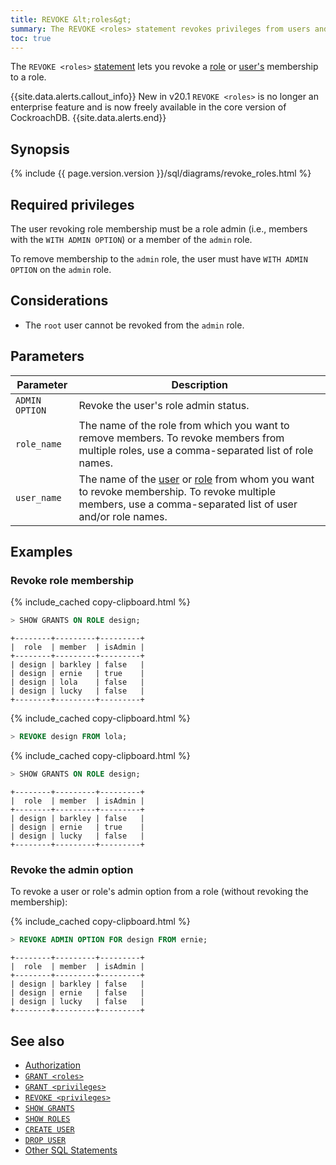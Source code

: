 ```yaml
---
title: REVOKE &lt;roles&gt;
summary: The REVOKE <roles> statement revokes privileges from users and/or roles.
toc: true
---
```


The `REVOKE <roles>` [statement](sql-statements.html) lets you revoke a [role](authorization.html#create-and-manage-roles) or [user's](authorization.html#create-and-manage-users) membership to a role.

{{site.data.alerts.callout_info}}
<span class="version-tag">New in v20.1</span> <code>REVOKE &lt;roles&gt;</code> is no longer an enterprise feature and is now freely available in the core version of CockroachDB.
{{site.data.alerts.end}}

## Synopsis

<div>
  {% include {{ page.version.version }}/sql/diagrams/revoke_roles.html %}
</div>

## Required privileges

The user revoking role membership must be a role admin (i.e., members with the `WITH ADMIN OPTION`) or a member of the `admin` role.

To remove membership to the `admin` role, the user must have `WITH ADMIN OPTION` on the `admin` role.

## Considerations

- The `root` user cannot be revoked from the `admin` role.

## Parameters

Parameter | Description
----------|------------
`ADMIN OPTION` | Revoke the user's role admin status.
`role_name` | The name of the role from which you want to remove members. To revoke members from multiple roles, use a comma-separated list of role names.
`user_name` | The name of the [user](authorization.html#create-and-manage-users) or [role](authorization.html#create-and-manage-roles) from whom you want to revoke membership. To revoke multiple members, use a comma-separated list of user and/or role names.

## Examples

### Revoke role membership

{% include_cached copy-clipboard.html %}
~~~ sql
> SHOW GRANTS ON ROLE design;
~~~

~~~
+--------+---------+---------+
|  role  | member  | isAdmin |
+--------+---------+---------+
| design | barkley | false   |
| design | ernie   | true    |
| design | lola    | false   |
| design | lucky   | false   |
+--------+---------+---------+
~~~

{% include_cached copy-clipboard.html %}
~~~ sql
> REVOKE design FROM lola;
~~~

{% include_cached copy-clipboard.html %}
~~~ sql
> SHOW GRANTS ON ROLE design;
~~~

~~~
+--------+---------+---------+
|  role  | member  | isAdmin |
+--------+---------+---------+
| design | barkley | false   |
| design | ernie   | true    |
| design | lucky   | false   |
+--------+---------+---------+
~~~

### Revoke the admin option

To revoke a user or role's admin option from a role (without revoking the membership):

{% include_cached copy-clipboard.html %}
~~~ sql
> REVOKE ADMIN OPTION FOR design FROM ernie;
~~~

~~~
+--------+---------+---------+
|  role  | member  | isAdmin |
+--------+---------+---------+
| design | barkley | false   |
| design | ernie   | false   |
| design | lucky   | false   |
+--------+---------+---------+
~~~

## See also

- [Authorization](authorization.html)
- [`GRANT <roles>`](grant-roles.html)
- [`GRANT <privileges>`](grant.html)
- [`REVOKE <privileges>`](revoke.html)
- [`SHOW GRANTS`](show-grants.html)
- [`SHOW ROLES`](show-roles.html)
- [`CREATE USER`](create-user.html)
- [`DROP USER`](drop-user.html)
- [Other SQL Statements](sql-statements.html)

